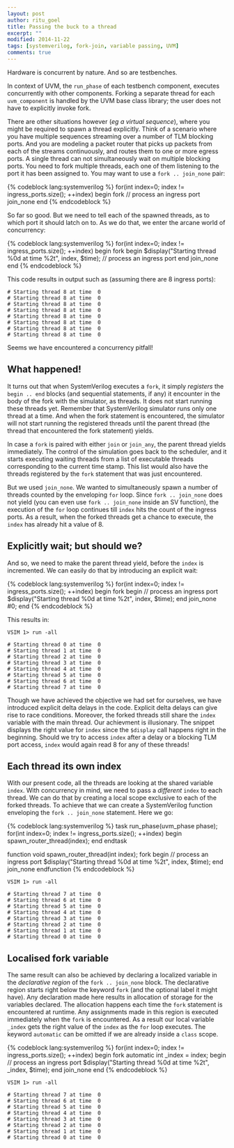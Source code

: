 ```yaml
---
layout: post
author: ritu_goel
title: Passing the buck to a thread
excerpt: ""
modified: 2014-11-22
tags: [systemverilog, fork-join, variable passing, UVM]
comments: true
---
```


Hardware is concurrent by nature. And so are testbenches.

In context of UVM, the `run_phase` of each testbench component, executes concurrently with other components. Forking a separate thread for each `uvm_component` is handled by the UVM base class library; the user does not have to explicitly invoke fork.

There are other situations however (*eg a virtual sequence*), where you might be required to spawn a thread explicitly. Think of a scenario where you have multiple sequences streaming over a number of TLM blocking ports. And you are modeling a packet router that picks up packets from each of the streams continuously, and routes them to one or more egress ports. A single thread can not simultaneously wait on multiple blocking ports. You need to fork multiple threads, each one of them listening to the port it has been assigned to. You may want to use a `fork .. join_none` pair:

{% codeblock lang:systemverilog %}
for(int index=0; index != ingress_ports.size(); ++index) begin
   fork
      // process an ingress port
   join_none
end
{% endcodeblock %}

So far so good. But we need to tell each of the spawned threads, as to which port it should latch on to. As we do that, we enter the arcane world of concurrency:

{% codeblock lang:systemverilog %}
for(int index=0; index != ingress_ports.size(); ++index) begin
   fork
      begin
	 $display("Starting thread %0d at time %2t", index, $time);
         // process an ingress port
      end
   join_none
end
{% endcodeblock %}

This code results in output such as (assuming there are 8 ingress ports):

```
# Starting thread 8 at time  0
# Starting thread 8 at time  0
# Starting thread 8 at time  0
# Starting thread 8 at time  0
# Starting thread 8 at time  0
# Starting thread 8 at time  0
# Starting thread 8 at time  0
# Starting thread 8 at time  0
```

Seems we have encountered a concurrency pitfall!

## What happened!

It turns out that when SystemVerilog executes a `fork`, it simply *registers* the `begin .. end` blocks (and sequential statements, if any) it encounter in the body of the fork with the simulator, as threads. It does not start running these threads yet. Remember that SystemVerilog simulator runs only one thread at a time. And when the fork statement is encountered, the simulator will not start running the registered threads until the parent thread (the thread that encountered the fork statement) yields.

In case a `fork` is paired with either `join` or `join_any`, the parent thread yields immediately. The control of the simulation goes back to the scheduler, and it starts executing waiting threads from a list of executable threads corresponding to the current time stamp. This list would also have the threads registered by the `fork` statement that was just encountered.

But we used `join_none`. We wanted to simultaneously spawn a number of threads counted by the enveloping `for` loop. Since `fork .. join_none` does not yield (you can even use `fork .. join_none` inside an SV function), the execution of the `for` loop continues till `index` hits the count of the ingress ports. As a result, when the forked threads get a chance to execute, the `index` has already hit a value of 8.

## Explicitly wait; but should we?

And so, we need to make the parent thread yield, before the `index` is incremented. We can easily do that by introducing an explicit wait:

{% codeblock lang:systemverilog %}
for(int index=0; index != ingress_ports.size(); ++index) begin
   fork
      begin
	 // process an ingress port
	 $display("Starting thread %0d at time %2t", index, $time);
      end
   join_none
   #0;
end
{% endcodeblock %}

This results in:

```
VSIM 1> run -all

# Starting thread 0 at time  0
# Starting thread 1 at time  0
# Starting thread 2 at time  0
# Starting thread 3 at time  0
# Starting thread 4 at time  0
# Starting thread 5 at time  0
# Starting thread 6 at time  0
# Starting thread 7 at time  0
```

Though we have achieved the objective we had set for ourselves, we have introduced explicit delta delays in the code. Explicit delta delays can give rise to race conditions. Moreover, the forked threads still share the `index` variable with the main thread. Our achievment is illusionary. The snippet displays the right value for `index` since the `$display` call happens right in the beginning. Should we try to access `index` after a delay or a blocking TLM port access, `index` would again read 8 for any of these threads!

## Each thread its own index

With our present code, all the threads are looking at the shared variable `index`. With concurrency in mind, we need to pass a *different* `index` to each thread. We can do that by creating a local scope exclusive to each of the forked threads. To achieve that we can create a SystemVerilog function enveloping the `fork .. join_none` statement. Here we go:

{% codeblock lang:systemverilog %}
task run_phase(uvm_phase phase);
   for(int index=0; index != ingress_ports.size(); ++index) begin
      spawn_router_thread(index);
   end
endtask

function void spawn_router_thread(int index);
   fork
      begin
         // process an ingress port
         $display("Starting thread %0d at time %2t", index, $time);
      end
   join_none
endfunction
{% endcodeblock %}

```
VSIM 1> run -all

# Starting thread 7 at time  0
# Starting thread 6 at time  0
# Starting thread 5 at time  0
# Starting thread 4 at time  0
# Starting thread 3 at time  0
# Starting thread 2 at time  0
# Starting thread 1 at time  0
# Starting thread 0 at time  0
```

## Localised fork variable

The same result can also be achieved by declaring a localized variable in the *declarative region* of the `fork .. join_none` block. The declarative region starts right below the keyword `fork` (and the optional label it might have). Any declaration made here results in allocation of storage for the variables declared. The allocation happens each time the `fork` statement is encountered at runtime. Any assignments made in this region is executed immediately when the `fork` is encountered. As a result our local variable `_index` gets the right value of the `index` as the `for` loop executes. The keyword `automatic` can be omitted if we are already inside a `class` scope.

{% codeblock lang:systemverilog %}
for(int index=0; index != ingress_ports.size(); ++index) begin
   fork
      automatic int _index = index;
      begin
	 // process an ingress port
	 $display("Starting thread %0d at time %2t", _index, $time);
      end
   join_none
end
{% endcodeblock %}


```
VSIM 1> run -all

# Starting thread 7 at time  0
# Starting thread 6 at time  0
# Starting thread 5 at time  0
# Starting thread 4 at time  0
# Starting thread 3 at time  0
# Starting thread 2 at time  0
# Starting thread 1 at time  0
# Starting thread 0 at time  0
```
